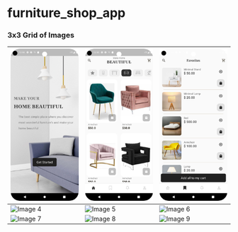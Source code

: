 # furniture_shop_app


### 3x3 Grid of Images

| ![Onboarding Page](https://github.com/ParimSsme/furniture_shop_app/blob/main/readme_images/onboarding.png) | ![Home Page](https://github.com/ParimSsme/furniture_shop_app/blob/main/readme_images/home.png) | ![Favourites Page](https://github.com/ParimSsme/furniture_shop_app/blob/main/readme_images/favourites.png) |
|--------------------------------------------|--------------------------------------------|--------------------------------------------|
| ![Image 4](https://via.placeholder.com/150) | ![Image 5](https://via.placeholder.com/150) | ![Image 6](https://via.placeholder.com/150) |
| ![Image 7](https://via.placeholder.com/150) | ![Image 8](https://via.placeholder.com/150) | ![Image 9](https://via.placeholder.com/150) |

